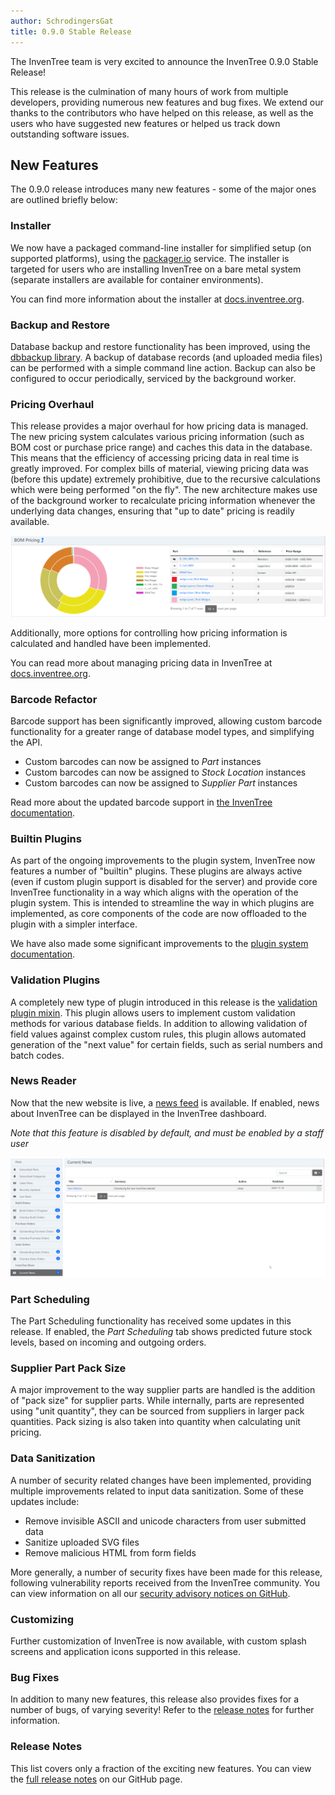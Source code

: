 ```yaml
---
author: SchrodingersGat
title: 0.9.0 Stable Release
---
```


The InvenTree team is very excited to announce the InvenTree 0.9.0 Stable Release!

This release is the culmination of many hours of work from multiple developers, providing numerous new features and bug fixes. We extend our thanks to the contributors who have helped on this release, as well as the users who have suggested new features or helped us track down outstanding software issues.

## New Features

The 0.9.0 release introduces many new features - some of the major ones are outlined briefly below:

### Installer

We now have a packaged command-line installer for simplified setup (on supported platforms), using the [packager.io](https://packager.io/) service. The installer is targeted for users who are installing InvenTree on a bare metal system (separate installers are available for container environments).

You can find more information about the installer at [docs.inventree.org](https://docs.inventree.org/en/stable/start/installer/).

### Backup and Restore

Database backup and restore functionality has been improved, using the [dbbackup library](https://django-dbbackup.readthedocs.io/en/master/). A backup of database records (and uploaded media files) can be performed with a simple command line action. Backup can also be configured to occur periodically, serviced by the background worker.

### Pricing Overhaul

This release provides a major overhaul for how pricing data is managed. The new pricing system calculates various pricing information (such as BOM cost or purchase price range) and caches this data in the database. This means that the efficiency of accessing pricing data in real time is greatly improved. For complex bills of material, viewing pricing data was (before this update) extremely prohibitive, due to the recursive calculations which were being performed "on the fly". The new architecture makes use of the background worker to recalculate pricing information whenever the underlying data changes, ensuring that "up to date" pricing is readily available.

![BOM Pricing](/assets/blog/bom-pricing.png)

Additionally, more options for controlling how pricing information is calculated and handled have been implemented.

You can read more about managing pricing data in InvenTree at [docs.inventree.org](https://docs.inventree.org/en/stable/part/pricing/).

### Barcode Refactor

Barcode support has been significantly improved, allowing custom barcode functionality for a greater range of database model types, and simplifying the API.

- Custom barcodes can now be assigned to *Part* instances
- Custom barcodes can now be assigned to *Stock Location* instances
- Custom barcodes can now be assigned to *Supplier Part* instances

Read more about the updated barcode support in [the InvenTree documentation](https://docs.inventree.org/en/stable/barcodes/).

### Builtin Plugins

As part of the ongoing improvements to the plugin system, InvenTree now features a number of "builtin" plugins. These plugins are always active (even if custom plugin support is disabled for the server) and provide core InvenTree functionality in a way which aligns with the operation of the plugin system. This is intended to streamline the way in which plugins are implemented, as core components of the code are now offloaded to the plugin with a simpler interface.

We have also made some significant improvements to the [plugin system documentation](https://docs.inventree.org/en/stable/plugins/).

### Validation Plugins

A completely new type of plugin introduced in this release is the [validation plugin mixin](https://docs.inventree.org/en/stable/plugins/mixins/validation/). This plugin allows users to implement custom validation methods for various database fields. In addition to allowing validation of field values against complex custom rules, this plugin allows automated generation of the "next value" for certain fields, such as serial numbers and batch codes.

### News Reader

Now that the new website is live, a [news feed](/news) is available. If enabled, news about InvenTree can be displayed in the InvenTree dashboard.

*Note that this feature is disabled by default, and must be enabled by a staff user*

![News Reader](/assets/blog/news-reader.png)

### Part Scheduling

The Part Scheduling functionality has received some updates in this release. If enabled, the *Part Scheduling* tab shows predicted future stock levels, based on incoming and outgoing orders.

### Supplier Part Pack Size

A major improvement to the way supplier parts are handled is the addition of "pack size" for supplier parts. While internally, parts are represented using "unit quantity", they can be sourced from suppliers in larger pack quantities. Pack sizing is also taken into quantity when calculating unit pricing. 

### Data Sanitization

A number of security related changes have been implemented, providing multiple improvements related to input data sanitization. Some of these updates include:

- Remove invisible ASCII and unicode characters from user submitted data
- Sanitize uploaded SVG files
- Remove malicious HTML from form fields

More generally, a number of security fixes have been made for this release, following vulnerability reports received from the InvenTree community. You can view information on all our [security advisory notices on GitHub](https://github.com/inventree/InvenTree/security/advisories).

### Customizing

Further customization of InvenTree is now available, with custom splash screens and application icons supported in this release.

### Bug Fixes

In addition to many new features, this release also provides fixes for a number of bugs, of varying severity! Refer to the [release notes](#release-notes) for further information.

### Release Notes

This list covers only a fraction of the exciting new features. You can view the [full release notes](https://github.com/inventree/InvenTree/releases/tag/0.9.0) on our GitHub page.
